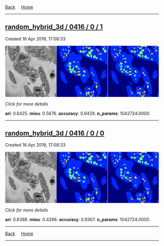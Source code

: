 
[Back](..)&nbsp;&nbsp;&nbsp;&nbsp;&nbsp;[Home](https://leapmanlab.github.io/snapshots)

---

<div class="summary"><a href="1"><h2>random_hybrid_3d / 0416 / 0 / 1</h2></a><p>Created 16 Apr 2019, 17:08:33
</p><a href="1"><img src="1/media/summary.png" align="center"></a><p>
<i>Click for more details</i>
</p></div>

**ari**: 0.8425. **miou**: 0.5676. **accuracy**: 0.9429. **n_params**: 1042724.0000. 

---

<div class="summary"><a href="0"><h2>random_hybrid_3d / 0416 / 0 / 0</h2></a><p>Created 16 Apr 2019, 17:08:33
</p><a href="0"><img src="0/media/summary.png" align="center"></a><p>
<i>Click for more details</i>
</p></div>

**ari**: 0.8388. **miou**: 0.4266. **accuracy**: 0.9367. **n_params**: 1042724.0000. 

---

[Back](..)&nbsp;&nbsp;&nbsp;&nbsp;&nbsp;[Home](https://leapmanlab.github.io/snapshots)

---